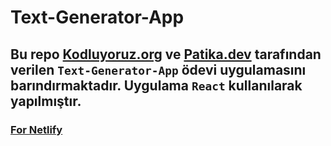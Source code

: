 # Text-Generator-App

## Bu repo [Kodluyoruz.org](https://kodluyoruz.org) ve [Patika.dev](https://patika.dev/tr) tarafından verilen `Text-Generator-App` ödevi uygulamasını barındırmaktadır. Uygulama `React` kullanılarak yapılmıştır. 

### [For Netlify](https://serene-entremet-8c1547.netlify.app/)

